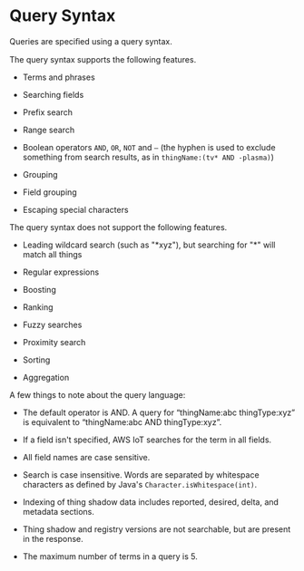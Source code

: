 # Query Syntax<a name="query-syntax"></a>

Queries are speciﬁed using a query syntax\.

The query syntax supports the following features\.

+ Terms and phrases

+ Searching fields

+ Prefix search

+ Range search

+ Boolean operators `AND`, `OR`, `NOT` and `–` \(the hyphen is used to exclude something from search results, as in `thingName:(tv* AND -plasma)`\)

+ Grouping

+ Field grouping

+ Escaping special characters

The query syntax does not support the following features\.

+ Leading wildcard search \(such as "\*xyz"\), but searching for "\*" will match all things

+ Regular expressions

+ Boosting

+ Ranking

+ Fuzzy searches

+ Proximity search

+ Sorting

+ Aggregation

A few things to note about the query language:

+ The default operator is AND\. A query for “thingName:abc thingType:xyz” is equivalent to “thingName:abc AND thingType:xyz”\.

+ If a field isn't specified, AWS IoT searches for the term in all fields\.

+ All field names are case sensitive\.

+ Search is case insensitive\. Words are separated by whitespace characters as defined by Java's `Character.isWhitespace(int)`\.

+ Indexing of thing shadow data includes reported, desired, delta, and metadata sections\.

+ Thing shadow and registry versions are not searchable, but are present in the response\.

+ The maximum number of terms in a query is 5\.